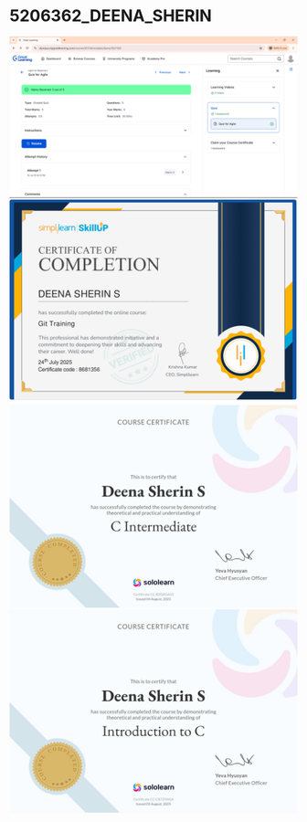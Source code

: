 # 5206362_DEENA_SHERIN
![image alt](https://github.com/DeenaSherin/5206362_DEENA_SHERIN/blob/c0b98d6e316ebcad20bf13e88b803146604ea364/SDLC/AGILE%20CERITIFICATION/Agile%20Certification.png)
![Git Certificate](https://github.com/DeenaSherin/5206362_DEENA_SHERIN/blob/29caf5177b8cbd48c3730e2dee97ef6194ca18e9/GIT/Certificates/Git%20Training%20Certificate.jpg)
![Intermediate certificate SoloLearn](https://github.com/DeenaSherin/5206362_DEENA_SHERIN/blob/8440f3b91a910bd06150f80cb22442b05eb573b5/C%20Programming/Sololearn%20Certificates/Sololearn%20C%20intermediate%20certificate.jpg)
![Introduction to C Certificate Sololearn](https://github.com/DeenaSherin/5206362_DEENA_SHERIN/blob/8440f3b91a910bd06150f80cb22442b05eb573b5/C%20Programming/Sololearn%20Certificates/Sololearn%20Introduction%20to%20C%20certificate.jpg)